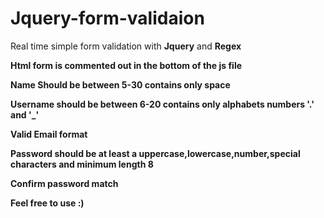 # Jquery-form-validaion
<p>Real time simple form validation with <strong>Jquery</strong> and <strong>Regex<strong></p>
<p>Html form is commented out in the bottom of the js file</p>
<p><strong>Name Should be between 5-30 contains only space<strong></p>
<p><strong>Username should be between 6-20 contains only alphabets numbers '.' and  '_'<strong></p>
<p><strong>Valid Email format<strong></p>
<p><strong>Password should be at least a uppercase,lowercase,number,special characters and minimum length 8<strong></p>
<p><strong>Confirm password match<strong></p>

<b>Feel free to use :)</b>
